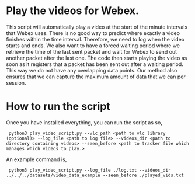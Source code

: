 # Play the videos for Webex.

This script will automatically play a video at the start of the minute intervals that Webex uses.
There is no good way to predict where exactly a video finishes within the time interval.
Therefore, we need to log when the video starts and ends.
We also want to have a forced waiting period where we retrieve the time of the last sent packet and wait for Webex to send out another packet after the last one.
The code then starts playing the video as soon as it registers that a packet has been sent out after a waiting period.
This way we do not have any overlapping data points.
Our method also ensures that we can capture the maximum amount of data that we can per session.

# How to run the script

Once you have installed everything, you can run the script as so,

``` python3 play_video_script.py --vlc_path <path to vlc library (optional)> --log_file <path to log file> --videos_dir <path to directory containing videos> --seen_before <path to tracker file which manages which videos to play.>```

An example command is,

``` python3 play_video_script.py --log_file ./log.txt --videos_dir  ../../../datasets/video_data_example --seen_before ./played_vids.txt```